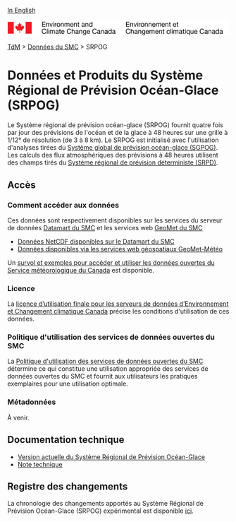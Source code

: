 [In English](readme_riops_en.md)

![ECCC logo](../../img_eccc-logo.png)

[TdM](../../readme_fr.md) > [Données du SMC](../readme_fr.md) > SRPOG

# Données et Produits du Système Régional de Prévision Océan-Glace (SRPOG)

Le Système régional de prévision océan-glace (SRPOG) fournit quatre fois par jour des prévisions de l'océan et de la glace à 48 heures sur une grille à 1/12° de résolution (de 3 à 8 km). Le SRPOG est initialisé avec l'utilisation d'analyses tirées du [Système global de prévision océan-glace (SGPOG)](../nwp_giops/readme_giops_fr.md). Les calculs des flux atmosphériques des prévisions à 48 heures utilisent des champs tirés du [Système régional de prévision déterministe (SRPD)](../nwp_rdps/readme_rdps_fr.md).

## Accès

### Comment accéder aux données

Ces données sont respectivement disponibles sur les services du serveur de données [Datamart du SMC](../../msc-datamart/readme_fr.md) et les services web [GeoMet du SMC](../../msc-geomet/readme_fr.md) 

* [Données NetCDF disponibles sur le Datamart du SMC](readme_riops-datamart_fr.md)
* [Données disponibles via les services web géospatiaux GeoMet-Météo](../../msc-geomet/readme_fr.md)

Un [survol et exemples pour accéder et utiliser les données ouvertes du Service météorologique du Canada](../../usage/readme_fr.md) est disponible.

### Licence

La [licence d’utilisation finale pour les serveurs de données d’Environnement et Changement climatique Canada](../../licence/readme_fr.md) précise les conditions d'utilisation de ces données.

### Politique d'utilisation des services de données ouvertes du SMC

La [Politique d'utilisation des services de données ouvertes du SMC](../../usage-policy/readme_fr.md) détermine ce qui constitue une utilisation appropriée des services de données ouvertes du SMC et fournit aux utilisateurs les pratiques exemplaires pour une utilisation optimale.

### Métadonnées

À venir.

## Documentation technique

* [Version actuelle du Système Régional de Prévision Océan-Glace](https://collaboration.cmc.ec.gc.ca/cmc/CMOI/product_guide/docs/tech_specifications/tech_specifications_RIOPS_f.pdf)
* [Note technique](https://collaboration.cmc.ec.gc.ca/cmc/CMOI/product_guide/docs/tech_notes/technote_riops_f.pdf)

## Registre des changements 

La chronologie des changements apportés au Système Régional de Prévision Océan-Glace (SRPOG) expérimental est disponible [ici](changelog_riops_fr.md).
